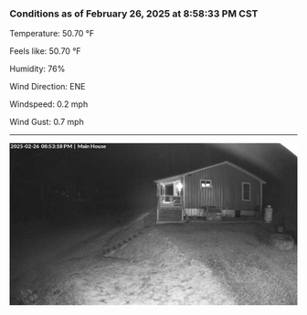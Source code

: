 ### Conditions as of February 26, 2025 at 8:58:33 PM CST 

Temperature: 50.70 &deg;F

Feels like: 50.70 &deg;F

Humidity: 76%

Wind Direction: ENE

Windspeed: 0.2 mph

Wind Gust: 0.7 mph

---

<img src="./images/latest.jpeg"/>

